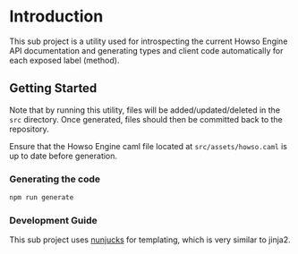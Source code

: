 # Introduction

This sub project is a utility used for introspecting the current Howso Engine
API documentation and generating types and client code automatically for each
exposed label (method).

## Getting Started

Note that by running this utility, files will be added/updated/deleted in the
`src` directory. Once generated, files should then be committed back to the
repository.

Ensure that the Howso Engine caml file located at `src/assets/howso.caml` is
up to date before generation.

### Generating the code

```bash
npm run generate
```

### Development Guide

This sub project uses [nunjucks](https://mozilla.github.io/nunjucks/) for
templating, which is very similar to jinja2.
